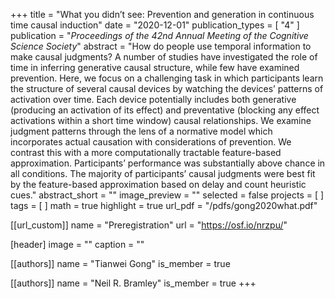 +++
title = "What you didn’t see: Prevention and generation in continuous time causal induction"
date = "2020-12-01"
publication_types = [ "4" ]
publication = "_Proceedings of the 42nd Annual Meeting of the Cognitive Science Society_"
abstract = "How do people use temporal information to make causal judgments? A number of studies have investigated the role of time in inferring generative causal structure, while few have examined prevention. Here, we focus on a challenging task in which participants learn the structure of several causal devices by watching the devices’ patterns of activation over time. Each device potentially includes both generative (producing an activation of its effect) and preventative (blocking any effect activations within a short time window) causal relationships. We examine judgment patterns through the lens of a normative model which incorporates actual causation with considerations of prevention. We contrast this with a more computationally tractable feature-based approximation. Participants’ performance was substantially above chance in all conditions. The majority of participants’ causal judgments were best fit by the feature-based approximation based on delay and count heuristic cues."
abstract_short = ""
image_preview = ""
selected = false
projects = [ ]
tags = [ ]
math = true
highlight = true
url_pdf = "/pdfs/gong2020what.pdf"

[[url_custom]]
name = "Preregistration"
url = "https://osf.io/nrzpu/"

[header]
image = ""
caption = ""

[[authors]]
name = "Tianwei Gong"
is_member = true

[[authors]]
name = "Neil R. Bramley"
is_member = true
+++

